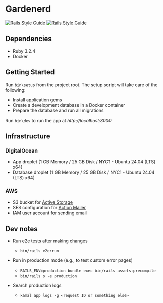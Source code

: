 # Gardenerd

[![Rails Style Guide](https://img.shields.io/badge/code_style-rubocop-brightgreen.svg)](https://github.com/rubocop/rubocop-rails) [![Rails Style Guide](https://img.shields.io/badge/code_style-community-brightgreen.svg)](https://rails.rubystyle.guide)

## Dependencies

- Ruby 3.2.4
- Docker

## Getting Started

Run `bin\setup` from the project root. The setup script will take care of the following:

- Install application gems
- Create a development database in a Docker container
- Prepare the database and run all migrations

Run `bin\dev` to run the app at *http://localhost:3000*

## Infrastructure

### DigitalOcean
- App droplet (1 GB Memory / 25 GB Disk / NYC1 - Ubuntu 24.04 (LTS) x64)
- Database droplet (1 GB Memory / 25 GB Disk / NYC1 - Ubuntu 24.04 (LTS) x64)

### AWS
- S3 bucket for [Active Storage](https://guides.rubyonrails.org/active_storage_overview.html)
- SES configuration for [Action Mailer](https://guides.rubyonrails.org/action_mailer_basics.html)
- IAM user account for sending email

## Dev notes

- Run e2e tests after making changes

  - `bin/rails e2e:run`

- Run in production mode (e.g., to test custom error pages)

  - `RAILS_ENV=production bundle exec bin/rails assets:precompile`
  - `bin/rails s -e production`

- Search production logs
  - `kamal app logs -g <request ID or something else>`
